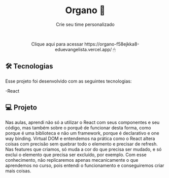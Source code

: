 <h1 align="center"> Organo 📖 </h1>

<p align="center">Crie seu time personalizado 

</p>


<br>
 
 
</p>
<p align="center">
Clique aqui para acessar https://organo-f58ejkka8-eduevangelista.vercel.app/ 🖱 
</p>

## 🛠 Tecnologias

Esse projeto foi desenvolvido com as seguintes tecnologias:

-React

## 💻 Projeto

Nas aulas, aprendi não só a utilizar o React com seus componentes e seu código, mas também sobre o porquê de funcionar desta forma, como porque é uma biblioteca e não um framework, porque é declarativo e one way binding.
Virtual DOM e entendemos na prática como o React altera coisas com precisão sem quebrar todo o elemento e precisar de refresh.
Nas features que criamos, só muda a cor do que precisa ser mudado, e só exclui o elemento que precisa ser excluído, por exemplo.
Com esse conhecimento, não replicaremos apenas mecanicamente o que aprendemos no curso, pois entendi o funcionamento e conseguiremos criar mais coisas.



